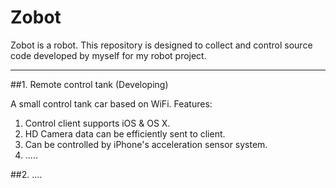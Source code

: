 Zobot
=====

Zobot is a robot. This repository is designed to collect and control source code developed by myself for my robot project. 

----

##1. Remote control tank (Developing)


A small control tank car based on WiFi. Features:

1. Control client supports iOS & OS X.
2. HD Camera data can be efficiently sent to client.
3. Can be controlled by iPhone's acceleration sensor system.
4. .....

##2. ....